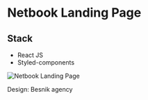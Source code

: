 # Netbook Landing Page

## Stack

-   React JS
-   Styled-components

![Netbook Landing Page](https://i.imgur.com/bBgRK95.jpg)

Design: Besnik agency 
